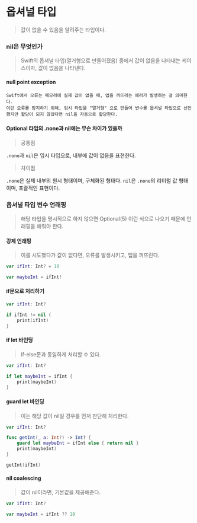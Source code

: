 # 옵셔널 타입

> 값이 없을 수 있음을 알려주는 타입이다.

### nil은 무엇인가

> Swift의 옵셔널 타입(열거형으로 만들어졌음) 중에서 값이 없음을 나타내는 케이스이자, 값이 없음을 나타낸다.

#### null point exception

    Swift에서 오류는 메모리에 실제 값이 없을 때, 앱을 꺼뜨리는 에러가 발생하는 걸 의미한다.
    이런 오류를 방지하기 위해, 임시 타입을 "열거형" 으로 만들어 변수를 옵셔널 타입으로 선언했지만 할당이 되지 않았다면 nil을 자동으로 할당한다.

#### Optional 타입의 .none과 nil에는 무슨 차이가 있을까

> 공통점

`.none`과 `nil`은 임시 타입으로, 내부에 값이 없음을 표현한다.

> 차이점

`.none`은 실제 내부의 원시 형태이며, 구체화된 형태다.
`nil`은 `.none`의 리터럴 값 형태이며, 포괄적인 표현이다.

### 옵셔널 타입 변수 언래핑

> 해당 타입을 명시적으로 하지 않으면 Optional(5) 이런 식으로 나오기 때문에 언래핑을 해줘야 한다.

#### 강제 언래핑

> 이를 시도했다가 값이 없다면, 오류를 발생시키고, 앱을 꺼뜨린다.

```swift
var ifInt: Int? = 10

var maybeInt = ifInt!
```

#### if문으로 처리하기

```swift
var ifInt: Int?

if ifInt != nil {
    print(ifInt)
}
```

#### if let 바인딩

> if-else문과 동일하게 처리할 수 있다.

```swift
var ifInt: Int?

if let maybeInt = ifInt {
    print(maybeInt)
}
```

#### guard let 바인딩

> 이는 해당 값이 nil일 경우를 먼저 판단해 처리한다.

```swift
var ifInt: Int?

func getInt(_ a: Int?) -> Int? {
    guard let maybeInt = ifInt else { return nil }
    print(maybeInt)
}

getInt(ifInt)
```

#### nil coalescing

> 값이 nil이라면, 기본값을 제공해준다.

```swift
var ifInt: Int?

var maybeInt = ifInt ?? 10
```
